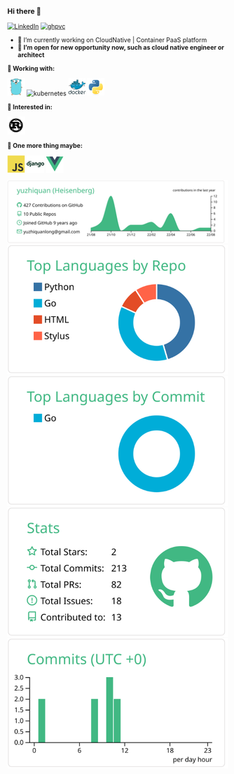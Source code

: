 ### Hi there 👋

[![LinkedIn](https://img.shields.io/badge/LinkedIn-%F0%9F%91%8B-blue.svg)](https://www.linkedin.com/in/zhiquan-yu-7a701b97/)
[![ghpvc](https://komarev.com/ghpvc/?username=yuzhiquan)](https://komarev.com/ghpvc/?username=yuzhiquan)

<!--
**yuzhiquan/yuzhiquan** is a ✨ _special_ ✨ repository because its `README.md` (this file) appears on your GitHub profile.

Here are some ideas to get you started:

- 🔭 I’m currently working on ...
- 🌱 I’m currently learning ...
- 👯 I’m looking to collaborate on ...
- 🤔 I’m looking for help with ...
- 💬 Ask me about ...
- 📫 How to reach me: ...
- 😄 Pronouns: ...
- ⚡ Fun fact: ...
-->
- 🔭 I’m currently working on CloudNative | Container PaaS platform
- 🌱 **I’m open for new opportunity now, such as cloud native engineer or architect**

**🌈 Working with:**

<p align="left">
  <img src="https://raw.githubusercontent.com/devicons/devicon/master/icons/go/go-original.svg" alt="go" width="40" height="40"/>
  <img src="https://www.vectorlogo.zone/logos/kubernetes/kubernetes-icon.svg" alt="kubernetes" width="40" height="40"/>
  <img src="https://raw.githubusercontent.com/devicons/devicon/master/icons/docker/docker-original-wordmark.svg" alt="docker" width="40" height="40"/>
<img src="https://raw.githubusercontent.com/devicons/devicon/master/icons/python/python-original.svg" alt="python" width="40" height="40"/>

</p>

**🌈 Interested in:**
<p align="left">
<img src="https://raw.githubusercontent.com/devicons/devicon/master/icons/rust/rust-plain.svg" alt="rust" width="40" height="40"/>
</p>

**🌈 One more thing maybe:**
<p align="left">
<img src="https://raw.githubusercontent.com/devicons/devicon/master/icons/javascript/javascript-original.svg" alt="javascript" width="40" height="40"/>
<img src="https://raw.githubusercontent.com/github/explore/7456fdff59816d37ef383a6c8f32a26ff7332db2/topics/django/django.png" alt="django" width="40" height="40"/>
<img src="https://raw.githubusercontent.com/devicons/devicon/master/icons/vuejs/vuejs-original.svg" alt="vuejs" width="40" height="40"/>
</p>

<!--
<a href="https://github.com/yuzhiquan">
  <img align="center" height="170px" src="https://github-readme-stats.vercel.app/api?username=yuzhiquan&show_icons=true&theme=buefy" />
</a>
<a href="https://github.com/yuzhiquan">
  <img align="center" height="170px" src="https://github-readme-stats.vercel.app/api/top-langs/?username=yuzhiquan&layout=compact&show_icons=true&theme=buefy" />
</a>

<img src="https://github-profile-trophy.vercel.app/?username=yuzhiquan&theme=flat&column=7&margin-w=10" alt="logo" height="160" align="center" />
-->


[![](https://raw.githubusercontent.com/yuzhiquan/summary/master/profile-summary-card-output/vue/0-profile-details.svg)](https://github.com/vn7n24fzkq/github-profile-summary-cards)
[![](https://raw.githubusercontent.com/yuzhiquan/summary/master/profile-summary-card-output/vue/1-repos-per-language.svg)](https://github.com/vn7n24fzkq/github-profile-summary-cards) [![](https://raw.githubusercontent.com/yuzhiquan/summary/master/profile-summary-card-output/vue/2-most-commit-language.svg)](https://github.com/vn7n24fzkq/github-profile-summary-cards)
[![](https://raw.githubusercontent.com/yuzhiquan/summary/master/profile-summary-card-output/vue/3-stats.svg)](https://github.com/vn7n24fzkq/github-profile-summary-cards) [![](https://raw.githubusercontent.com/yuzhiquan/summary/master/profile-summary-card-output/vue/4-productive-time.svg)](https://github.com/vn7n24fzkq/github-profile-summary-cards)




